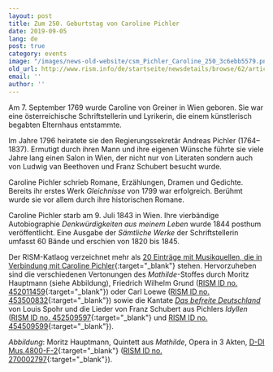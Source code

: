 ```yaml
---
layout: post
title: Zum 250. Geburtstag von Caroline Pichler
date: 2019-09-05
lang: de
post: true
category: events
image: "/images/news-old-website/csm_Pichler_Caroline_250_3c6ebb5579.png"
old_url: http://www.rism.info/de/startseite/newsdetails/browse/62/article/64/caroline-pichler-at-250.html
email: ''
author: ''
---
```


Am 7. September 1769 wurde Caroline von Greiner in Wien geboren. Sie war eine österreichische Schriftstellerin und Lyrikerin, die einem künstlerisch begabten Elternhaus entstammte.

Im Jahre 1796 heiratete sie den Regierungssekretär Andreas Pichler (1764–1837). Ermutigt durch ihren Mann und ihre eigenen Wünsche führte sie viele Jahre lang einen Salon in Wien, der nicht nur von Literaten sondern auch von Ludwig van Beethoven und Franz Schubert besucht wurde.

Caroline Pichler schrieb Romane, Erzählungen, Dramen und Gedichte. Bereits ihr erstes Werk _Gleichnisse_ von 1799 war erfolgreich. Berühmt wurde sie vor allem durch ihre historischen Romane.

Caroline Pichler starb am 9. Juli 1843 in Wien. Ihre vierbändige Autobiographie _Denkwürdigkeiten aus meinem Leben_ wurde 1844 posthum veröffentlicht. Eine Ausgabe der _Sämtliche Werke_ der Schriftstellerin umfasst 60 Bände und erschien von 1820 bis 1845.

Der RISM-Katlaog verzeichnet mehr als [20 Einträge mit Musikquellen, die in Verbindung mit Caroline Pichler](https://opac.rism.info/search?id=pe18012&View=rism){:target="_blank"} stehen. Hervorzuheben sind die verschiedenen Vertonungen des _Mathilde_-Stoffes durch Moritz Hauptmann (siehe Abbildung), Friedrich Wilhelm Grund ([RISM ID no. 452011459](https://opac.rism.info/search?id=452011459&View=rism){:target="_blank"}) oder Carl Loewe ([RISM ID no. 453500832](https://opac.rism.info/search?id=453500832&View=rism){:target="_blank"}) sowie die Kantate [_Das befreite Deutschland_](https://opac.rism.info/search?id=1001013878&View=rism&Language=en) von Louis Spohr und die Lieder von Franz Schubert aus Pichlers _Idyllen_ ([RISM ID no. 452509597](https://opac.rism.info/search?id=452509597&View=rism){:target="_blank"} und [RISM ID no. 454509599](https://opac.rism.info/search?id=452509599&View=rism){:target="_blank"}).

_Abbildung_: Moritz Hauptmann, Quintett aus _Mathilde_, Opera in 3 Akten, [D-Dl Mus.4800-F-2](http://digital.slub-dresden.de/id383785243){:target="_blank"} ([RISM ID no. 270002797](https://opac.rism.info/search?id=270001797&View=rism){:target="_blank"}).

